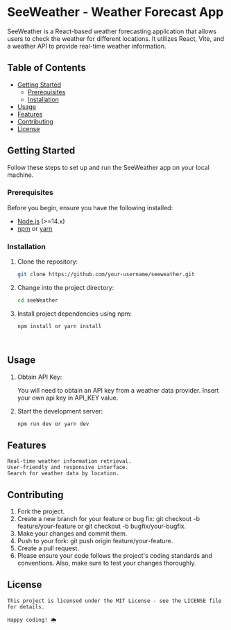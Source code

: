 # SeeWeather - Weather Forecast App

 <!-- Include a logo or image here if you have one -->

SeeWeather is a React-based weather forecasting application that allows users to check the weather for different locations. It utilizes React, Vite, and a weather API to provide real-time weather information.

## Table of Contents

- [Getting Started](#getting-started)
  - [Prerequisites](#prerequisites)
  - [Installation](#installation)
- [Usage](#usage)
- [Features](#features)
- [Contributing](#contributing)
- [License](#license)

## Getting Started

Follow these steps to set up and run the SeeWeather app on your local machine.

### Prerequisites

Before you begin, ensure you have the following installed:

- [Node.js](https://nodejs.org/) (>=14.x)
- [npm](https://www.npmjs.com/) or [yarn](https://yarnpkg.com/)

### Installation

1. Clone the repository:

   ```bash
   git clone https://github.com/your-username/seeweather.git

2. Change into the project directory:

    ```bash
    cd seeWeather

3. Install project dependencies using npm:

    ```bash
    npm install or yarn install

    

    
## Usage

1. Obtain API Key:

    You will need to obtain an API key from a weather data provider. 
    Insert your own api key in API_KEY value.

2. Start the development server:

    ```bash
   npm run dev or yarn dev


## Features
    Real-time weather information retrieval.
    User-friendly and responsive interface.
    Search for weather data by location.

## Contributing   

1. Fork the project.
2. Create a new branch for your feature or bug fix: git checkout -b feature/your-feature or git checkout -b bugfix/your-bugfix.
3. Make your changes and commit them.
4. Push to your fork: git push origin feature/your-feature.
5. Create a pull request.
6. Please ensure your code follows the project's coding standards and conventions. Also, make sure to test your changes thoroughly.

## License
    This project is licensed under the MIT License - see the LICENSE file for details.

    Happy coding! 🌦️


